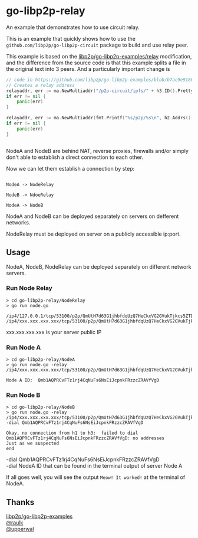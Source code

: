 # go-libp2p-relay
An example that demonstrates how to use circuit relay.


This is an example that quickly shows how to use the `github.com/libp2p/go-libp2p-circuit` package to  build and use relay peer.

This example is based on the [libp2p/go-libp2p-examples/relay](https://github.com/libp2p/go-libp2p-examples/tree/master/relay) modification, and the difference from the source code is that this example splits a file in the original text into 3  peers. And a particularly important change is


```go
// code in https://github.com/libp2p/go-libp2p-examples/blob/b7ac9e91865656b3ec13d18987a09779adad49dc/relay/main.go#L68
// Creates a relay address
relayaddr, err := ma.NewMultiaddr("/p2p-circuit/ipfs/" + h3.ID().Pretty())
if err != nil {
	panic(err)
}

relayaddr, err := ma.NewMultiaddr(fmt.Printf("%s/p2p/%s\n", h2.Addrs()[len(h2.Addrs())-1], h2.ID()) + "/p2p-circuit/ipfs/" + h3.ID().Pretty())
if err != nil {
	panic(err)
}



```


NodeA and NodeB are behind NAT, reverse proxies, firewalls and/or simply don't able to establish a direct connection to each other.

Now we can let them establish a connection by step:

```

NodeA -> NodeRelay

NodeB -> NdoeRelay

NodeA -> NodeB
```

NodeA and NodeB can be deployed separately on servers on defferent networks.

NodeRelay must be deployed on server on a publicly accessible ip:port.

## Usage

NodeA, NodeB, NodeRelay can be deployed separately on different network servers.

### Run Node Relay

```
> cd go-libp2p-relay/NodeRelay
> go run node.go

/ip4/127.0.0.1/tcp/53100/p2p/QmUtH7d63G1jhbfdqUzQ7HeCkxVG2GVukTjkcs5ZTDLx6N
/ip4/xxx.xxx.xxx.xxx/tcp/53100/p2p/QmUtH7d63G1jhbfdqUzQ7HeCkxVG2GVukTjkcs5ZTDLx6N

```

xxx.xxx.xxx.xxx is your server public IP


### Run Node A

```
> cd go-libp2p-relay/NodeA
> go run node.go -relay /ip4/xxx.xxx.xxx.xxx/tcp/53100/p2p/QmUtH7d63G1jhbfdqUzQ7HeCkxVG2GVukTjkcs5ZTDLx6N

Node A ID:  Qmb1AQPRCvFTz1rj4CqNuFs6NsEiJcpnkFRzzcZRAVfVgD

```

### Run Node B

```
> cd go-libp2p-relay/NodeB
> go run node.go -relay /ip4/xxx.xxx.xxx.xxx/tcp/53100/p2p/QmUtH7d63G1jhbfdqUzQ7HeCkxVG2GVukTjkcs5ZTDLx6N -dial Qmb1AQPRCvFTz1rj4CqNuFs6NsEiJcpnkFRzzcZRAVfVgD

Okay, no connection from h1 to h3:  failed to dial Qmb1AQPRCvFTz1rj4CqNuFs6NsEiJcpnkFRzzcZRAVfVgD: no addresses
Just as we suspected
end

```

-dial Qmb1AQPRCvFTz1rj4CqNuFs6NsEiJcpnkFRzzcZRAVfVgD  
-dial NodeA ID that can be found in the terminal output of server Node A

If all goes well, you will see the output `Meow! It worked!` at the terminal of NodeA.


## Thanks

[libp2p/go-libp2p-examples](https://github.com/libp2p/go-libp2p-examples/tree/master/relay)  
[@raulk](https://github.com/raulk)  
[@upperwal](https://github.com/upperwal)  



